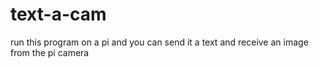 # text-a-cam
run this program on a pi and you can send it a text and receive an image from the pi camera
